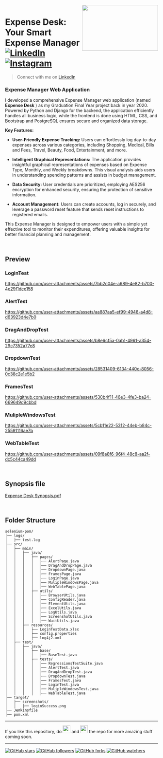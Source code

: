 <img src="https://github.com/Ritik-Saxena/Expense-Manager-web-application/assets/62079355/3644d5ff-b2e6-4f7a-89b0-347b48ed3592" align="right" style: height=150 width=250/>


# Expense Desk: Your Smart Expense Manager <br> [![LinkedIn](https://img.shields.io/twitter/url?label=%40ritik-saxena&logo=LinkedIn&style=social&url=https://www.linkedin.com/in/ritik-saxena)](https://www.linkedin.com/in/ritik-saxena)&nbsp;[![Instagram](https://img.shields.io/twitter/url?label=%40ultimateflutter&logo=Instagram&style=social&url=https%3A%2F%2Fwww.instagram.com%2Fultimateflutter%2F)](https://www.instagram.com/ultimateflutter/)
> Connect with me on <a href='https://www.linkedin.com/in/ritik-saxena'>LinkedIn</a>



### Expense Manager Web Application

I developed a comprehensive Expense Manager web application (named **Expense Desk** ) as my Graduation Final Year project back in year 2020. Powered by Python and Django for the backend, the application efficiently handles all business logic, while the frontend is done using HTML, CSS, and Bootstrap and PostgreSQL ensures secure and organized data storage.

**Key Features:**
- **User-Friendly Expense Tracking:** Users can effortlessly log day-to-day expenses across various categories, including Shopping, Medical, Bills and Fees, Travel, Beauty, Food, Entertainment, and more.

- **Intelligent Graphical Representations:** The application provides insightful graphical representations of expenses based on Expense Type, Monthly, and Weekly breakdowns. This visual analysis aids users in understanding spending patterns and assists in budget management.

- **Data Security:** User credentials are prioritized, employing AES256 encryption for enhanced security, ensuring the protection of sensitive information.

- **Account Management:** Users can create accounts, log in securely, and leverage a password reset feature that sends reset instructions to registered emails.

This Expense Manager is designed to empower users with a simple yet effective tool to monitor their expenditures, offering valuable insights for better financial planning and management.

<br>

## Preview
### LoginTest

https://github.com/user-attachments/assets/7bb2c04e-a689-4e82-b700-4e29f1dce158

### AlertTest

https://github.com/user-attachments/assets/aa887aa5-ef99-4948-a4d8-d63923d4e7b0

### DragAndDropTest

https://github.com/user-attachments/assets/b8e6cf5a-0ab1-4961-a354-29c7352a77e8

### DropdownTest

https://github.com/user-attachments/assets/28531409-6134-440c-8056-0c38c2e1e5b2

### FramesTest

https://github.com/user-attachments/assets/530b4f11-46e3-4fe3-ba24-669649d9cbbd

### MulipleWindowsTest

https://github.com/user-attachments/assets/5cb11e22-5312-44eb-b84c-25591116ae7b

### WebTableTest

https://github.com/user-attachments/assets/09f8a8f6-96f4-48c8-aa2f-dc5c44ca49dd



<br>

## Synopsis file

[Expense Desk Synopsis.pdf](https://github.com/Ritik-Saxena/Expense-Manager-web-application/files/13424180/Expense.Desk.Synopsis.pdf)

<br>

## Folder Structure
```
selenium-pom/
│── logs/
│   ├── test.log
│── src/
│   ├── main/
│   │   ├── java/
│   │   │   ├── pages/
│   │   │   │   ├── AlertPage.java
│   │   │   │   ├── DragAndDropPage.java
│   │   │   │   ├── DropdownPage.java
│   │   │   │   ├── FramesPage.java
│   │   │   │   ├── LoginPage.java
│   │   │   │   ├── MulipleWindowsPage.java
│   │   │   │   ├── WebTablePage.java
│   │   │   ├── utils/
│   │   │   │   ├── BrowserUtils.java
│   │   │   │   ├── ConfigReader.java
│   │   │   │   ├── ElementUtils.java
│   │   │   │   ├── ExcelUtils.java
│   │   │   │   ├── LogUtils.java
│   │   │   │   ├── ScreenshotUtils.java
│   │   │   │   ├── WaitUtils.java
│   │   ├── resources/
│   │   │   ├── LoginTestData.xlsx
│   │   │   ├── config.properties
│   │   │   ├── log4j2.xml
│   ├── test/
│   │   ├── java/
│   │   │   ├── base/
│   │   │   │   ├── BaseTest.java
│   │   │   ├── tests/
│   │   │   │   ├── RegressionsTestSuite.java
│   │   │   │   ├── AlertTest.java
│   │   │   │   ├── DragAndDropTest.java
│   │   │   │   ├── DropdownTest.java
│   │   │   │   ├── FramesTest.java
│   │   │   │   ├── LoginTest.java
│   │   │   │   ├── MulipleWindowsTest.java
│   │   │   │   ├── WebTableTest.java
│── target/
│   ├── screenshots/
│   │   ├── loginSuccess.png
│── Jenkinsfile
│── pom.xml
```


--- 
If you like this repository, do <img src="https://user-images.githubusercontent.com/62079355/200077014-f3e95bba-57a6-4c7a-b26a-212bf18e5162.png" width=25 height=25> and <img src="https://user-images.githubusercontent.com/62079355/220893415-ea2015e9-6df6-4de2-ab66-041a3f890be2.png" width=25 height=25> the repo for more amazing stuff coming soon.

---
[![GitHub stars](https://img.shields.io/github/stars/Ritik-Saxena/Expense-Manager-web-application?style=social)](https://github.com/Ritik-Saxena/Expense-Manager-web-application)
[![GitHub followers](https://img.shields.io/github/followers/Ritik-Saxena?style=social)](https://github.com/Ritik-Saxena?tab=followers)
[![GitHub forks](https://img.shields.io/github/forks/Ritik-Saxena/Expense-Manager-web-application?style=social)](https://github.com/Ritik-Saxena/Expense-Manager-web-application)
[![GitHub watchers](https://img.shields.io/github/watchers/Ritik-Saxena/Expense-Manager-web-application?style=social)](https://github.com/Ritik-Saxena/Expense-Manager-web-application)


